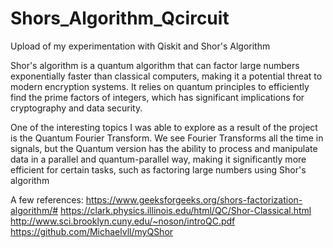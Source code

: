 # Shors_Algorithm_Qcircuit

Upload of my experimentation with Qiskit and Shor's Algorithm

Shor's algorithm is a quantum algorithm that can factor large numbers exponentially faster than classical computers, making it a potential threat to modern encryption systems. It relies on quantum principles to efficiently find the prime factors of integers, which has significant implications for cryptography and data security.

One of the interesting topics I was able to explore as a result of the project is the Quantum Fourier Transform. We see Fourier Transforms all the time in signals, but the Quantum version has the ability to process and manipulate data in a parallel and quantum-parallel way, making it significantly more efficient for certain tasks, such as factoring large numbers using Shor's algorithm

A few references:
https://www.geeksforgeeks.org/shors-factorization-algorithm/#
https://clark.physics.illinois.edu/html/QC/Shor-Classical.html
http://www.sci.brooklyn.cuny.edu/~noson/introQC.pdf
https://github.com/Michaelvll/myQShor
